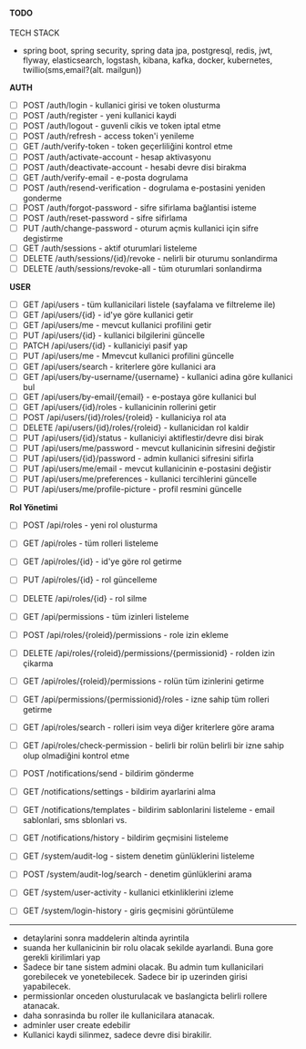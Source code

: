 #### TODO

TECH STACK
- spring boot, spring security, spring data jpa, postgresql, redis, jwt, flyway, elasticsearch, logstash, kibana, kafka, docker, kubernetes, twillio(sms,email?(alt. mailgun))

**AUTH**  
* [ ] POST /auth/login - kullanici girisi ve token olusturma
* [ ] POST /auth/register - yeni kullanici kaydi
* [ ] POST /auth/logout - guvenli cikis ve token iptal etme
* [ ] POST /auth/refresh - access token'i yenileme
* [ ] GET /auth/verify-token - token geçerliliğini kontrol etme
* [ ] POST /auth/activate-account - hesap aktivasyonu
* [ ] POST /auth/deactivate-account - hesabi devre disi birakma
* [ ] GET /auth/verify-email - e-posta dogrulama
* [ ] POST /auth/resend-verification - dogrulama e-postasini yeniden gonderme
* [ ] POST /auth/forgot-password - sifre sifirlama bağlantisi isteme
* [ ] POST /auth/reset-password - sifre sifirlama
* [ ] PUT /auth/change-password - oturum açmis kullanici için sifre degistirme
* [ ] GET /auth/sessions - aktif oturumlari listeleme
* [ ] DELETE /auth/sessions/{id}/revoke - nelirli bir oturumu sonlandirma
* [ ] DELETE /auth/sessions/revoke-all - tüm oturumlari sonlandirma

**USER**
* [ ] GET /api/users - tüm kullanicilari listele (sayfalama ve filtreleme ile)
* [ ] GET /api/users/{id} - id'ye göre kullanici getir
* [ ] GET /api/users/me - mevcut kullanici profilini getir
* [ ] PUT /api/users/{id} - kullanici bilgilerini güncelle
* [ ] PATCH /api/users/{id} - kullaniciyi pasif yap
* [ ] PUT /api/users/me - Mmevcut kullanici profilini güncelle
* [ ] GET /api/users/search - kriterlere göre kullanici ara
* [ ] GET /api/users/by-username/{username} - kullanici adina göre kullanici bul
* [ ] GET /api/users/by-email/{email} - e-postaya göre kullanici bul
* [ ] GET /api/users/{id}/roles - kullanicinin rollerini getir
* [ ] POST /api/users/{id}/roles/{roleid} - kullaniciya rol ata
* [ ] DELETE /api/users/{id}/roles/{roleid} - kullanicidan rol kaldir
* [ ] PUT /api/users/{id}/status - kullaniciyi aktiflestir/devre disi birak
* [ ] PUT /api/users/me/password - mevcut kullanicinin sifresini değistir
* [ ] PUT /api/users/{id}/password - admin kullanici sifresini sifirla
* [ ] PUT /api/users/me/email - mevcut kullanicinin e-postasini değistir
* [ ] PUT /api/users/me/preferences - kullanici tercihlerini güncelle
* [ ] PUT /api/users/me/profile-picture - profil resmini güncelle

**Rol Yönetimi**
* [ ] POST /api/roles - yeni rol olusturma
* [ ] GET /api/roles - tüm rolleri listeleme
* [ ] GET /api/roles/{id} - id'ye göre rol getirme
* [ ] PUT /api/roles/{id} - rol güncelleme
* [ ] DELETE /api/roles/{id} - rol silme
* [ ] GET /api/permissions - tüm izinleri listeleme
* [ ] POST /api/roles/{roleid}/permissions - role izin ekleme
* [ ] DELETE /api/roles/{roleid}/permissions/{permissionid} - rolden izin çikarma
* [ ] GET /api/roles/{roleid}/permissions - rolün tüm izinlerini getirme
* [ ] GET /api/permissions/{permissionid}/roles - izne sahip tüm rolleri getirme
* [ ] GET /api/roles/search - rolleri isim veya diğer kriterlere göre arama
* [ ] GET /api/roles/check-permission - belirli bir rolün belirli bir izne sahip olup olmadiğini kontrol etme

* [ ] POST /notifications/send - bildirim gönderme
* [ ] GET /notifications/settings - bildirim ayarlarini alma
* [ ] GET /notifications/templates - bildirim sablonlarini listeleme - email sablonlari, sms sblonlari vs.
* [ ] GET /notifications/history - bildirim geçmisini listeleme 
* [ ] GET /system/audit-log - sistem denetim günlüklerini listeleme
* [ ] POST /system/audit-log/search - denetim günlüklerini arama
* [ ] GET /system/user-activity - kullanici etkinliklerini izleme
* [ ] GET /system/login-history - giris geçmisini görüntüleme
----
* detaylarini sonra maddelerin altinda ayrintila
* suanda her kullanicinin bir rolu olacak sekilde ayarlandi. Buna gore gerekli kirilimlari yap
* Sadece bir tane sistem admini olacak. Bu admin tum kullanicilari gorebilecek ve yonetebilecek. Sadece bir ip uzerinden girisi yapabilecek. 
* permissionlar onceden olusturulacak ve baslangicta belirli rollere atanacak. 
* daha sonrasinda bu roller ile kullanicilara atanacak.
* adminler user create edebilir
* Kullanici kaydi silinmez, sadece devre disi birakilir.